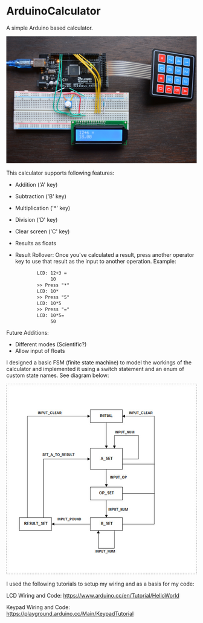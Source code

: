 # ArduinoCalculator
A simple Arduino based calculator.

![alt text](https://github.com/drew-loukusa/ArduinoCalculator/blob/master/DSC_0001.JPG)

This calculator supports following features:
- Addition        ('A' key)
- Subtraction     ('B' key)
- Multiplication  ('\*' key)
- Division        ('D' key)
- Clear screen    ('C' key)
- Results as floats
- Result Rollover:
      Once you've calculated a result, press another operator key to use that result as the input to another operation.
      Example: 
      
              LCD: 12+3 = 
                   10
              >> Press "*" 
              LCD: 10*
              >> Press "5"
              LCD: 10*5
              >> Press "="
              LCD: 10*5=
                   50

Future Additions:
- Different modes (Scientific?)
- Allow input of floats

I designed a basic FSM (finite state machine) to model the workings of the calculator and implemented it using a switch statement and an enum of custom state names. See diagram below:

![alt text](https://github.com/drew-loukusa/ArduinoCalculator/blob/master/CalculatorFSM.jpg)

I used the following tutorials to setup my wiring and as a basis for my code:

LCD Wiring and Code: https://www.arduino.cc/en/Tutorial/HelloWorld 

Keypad Wiring and Code: https://playground.arduino.cc/Main/KeypadTutorial

